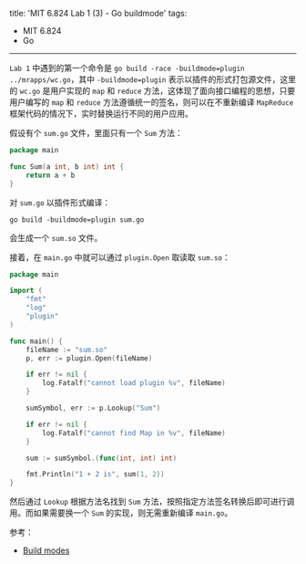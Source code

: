 title: 'MIT 6.824 Lab 1 (3) - Go buildmode'
tags:
- MIT 6.824
- Go
---

`Lab 1` 中遇到的第一个命令是 `go build -race -buildmode=plugin ../mrapps/wc.go`，其中 `-buildmode=plugin` 表示以插件的形式打包源文件，这里的 `wc.go` 是用户实现的 `map` 和 `reduce` 方法，这体现了面向接口编程的思想，只要用户编写的 `map` 和 `reduce` 方法遵循统一的签名，则可以在不重新编译 `MapReduce` 框架代码的情况下，实时替换运行不同的用户应用。

假设有个 `sum.go` 文件，里面只有一个 `Sum` 方法：

```go
package main

func Sum(a int, b int) int {
	return a + b
}
```

对 `sum.go` 以插件形式编译：

```
go build -buildmode=plugin sum.go
```

会生成一个 `sum.so` 文件。

接着，在 `main.go` 中就可以通过 `plugin.Open` 取读取 `sum.so`：

```go
package main

import (
	"fmt"
	"log"
	"plugin"
)

func main() {
	fileName := "sum.so"
	p, err := plugin.Open(fileName)

	if err != nil {
		log.Fatalf("cannot load plugin %v", fileName)
	}

	sumSymbol, err := p.Lookup("Sum")

	if err != nil {
		log.Fatalf("cannot find Map in %v", fileName)
	}

	sum := sumSymbol.(func(int, int) int)

	fmt.Println("1 + 2 is", sum(1, 2))
}
```

然后通过 `Lookup` 根据方法名找到 `Sum` 方法，按照指定方法签名转换后即可进行调用。而如果需要换一个 `Sum` 的实现，则无需重新编译 `main.go`。

参考：

* [Build modes](https://pkg.go.dev/cmd/go#hdr-Build_modes)